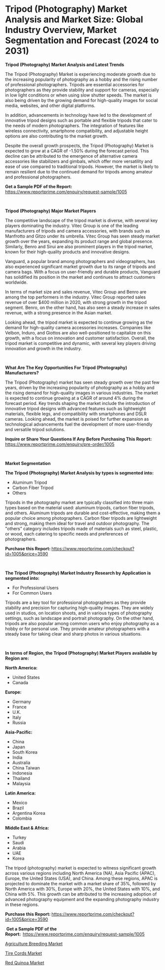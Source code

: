 <p><h1>Tripod (Photography) Market Analysis and Market Size: Global Industry Overview, Market Segmentation and Forecast (2024 to 2031)</h1></p><p><strong>Tripod (Photography) Market Analysis and Latest Trends</strong></p>
<p><p>The Tripod (Photography) Market is experiencing moderate growth due to the increasing popularity of photography as a hobby and the rising number of professional photographers. Tripods are essential accessories for photographers as they provide stability and support for cameras, especially in low light conditions or when using slow shutter speeds. The market is also being driven by the growing demand for high-quality images for social media, websites, and other digital platforms.</p><p>In addition, advancements in technology have led to the development of innovative tripod designs such as portable and flexible tripods that cater to the needs of modern photographers. The integration of features like wireless connectivity, smartphone compatibility, and adjustable height options are also contributing to the market growth.</p><p>Despite the overall growth prospects, the Tripod (Photography) Market is expected to grow at a CAGR of -1.50% during the forecast period. This decline can be attributed to the emergence of alternative camera accessories like stabilizers and gimbals, which offer more versatility and ease of use compared to traditional tripods. However, the market is likely to remain resilient due to the continued demand for tripods among amateur and professional photographers.</p></p>
<p><strong>Get a Sample PDF of the Report:&nbsp;</strong> <a href="https://www.reportprime.com/enquiry/request-sample/1005">https://www.reportprime.com/enquiry/request-sample/1005</a></p>
<p>&nbsp;</p>
<p><strong>Tripod (Photography) Major Market Players</strong></p>
<p><p>The competitive landscape of the tripod market is diverse, with several key players dominating the industry. Vitec Group is one of the leading manufacturers of tripods and camera accessories, with brands such as Manfrotto and Gitzo under its umbrella. Vitec Group has seen steady market growth over the years, expanding its product range and global presence. Similarly, Benro and Sirui are also prominent players in the tripod market, known for their high-quality products and innovative designs.</p><p>Vanguard, a popular brand among photographers and videographers, has also experienced significant market growth due to its range of tripods and camera bags. With a focus on user-friendly and durable products, Vanguard has solidified its position in the market and continues to attract customers worldwide.</p><p>In terms of market size and sales revenue, Vitec Group and Benro are among the top performers in the industry. Vitec Group reported sales revenue of over $400 million in 2020, with strong growth in the tripod segment. Benro, on the other hand, has also seen a steady increase in sales revenue, with a strong presence in the Asian market.</p><p>Looking ahead, the tripod market is expected to continue growing as the demand for high-quality camera accessories increases. Companies like Velbon, Induro, and Giottos are also well-positioned to capitalize on this growth, with a focus on innovation and customer satisfaction. Overall, the tripod market is competitive and dynamic, with several key players driving innovation and growth in the industry.</p></p>
<p>&nbsp;</p>
<p><strong>What Are The Key Opportunities For Tripod (Photography) Manufacturers?</strong></p>
<p><p>The Tripod (Photography) market has seen steady growth over the past few years, driven by the increasing popularity of photography as a hobby and the rising demand for high-quality images in various industries. The market is expected to continue growing at a CAGR of around 4% during the forecast period. Key trends shaping the market include the introduction of innovative tripod designs with advanced features such as lightweight materials, flexible legs, and compatibility with smartphones and DSLR cameras. Looking ahead, the market is poised for further expansion as technological advancements fuel the development of more user-friendly and versatile tripod solutions.</p></p>
<p><strong>Inquire or Share Your Questions If Any Before Purchasing This Report:</strong> <a href="https://www.reportprime.com/enquiry/pre-order/1005">https://www.reportprime.com/enquiry/pre-order/1005</a></p>
<p>&nbsp;</p>
<p><strong>Market Segmentation</strong></p>
<p><strong>The Tripod (Photography) Market Analysis by types is segmented into:</strong></p>
<p><ul><li>Aluminum Tripod</li><li>Carbon Fiber Tripod</li><li>Others</li></ul></p>
<p><p>Tripods in the photography market are typically classified into three main types based on the material used: aluminum tripods, carbon fiber tripods, and others. Aluminum tripods are durable and cost-effective, making them a popular choice among photographers. Carbon fiber tripods are lightweight and strong, making them ideal for travel and outdoor photography. The "others" category includes tripods made of materials such as steel, plastic, or wood, each catering to specific needs and preferences of photographers.</p></p>
<p><strong>Purchase this Report:&nbsp;</strong><a href="https://www.reportprime.com/checkout?id=1005&price=3590">https://www.reportprime.com/checkout?id=1005&price=3590</a></p>
<p>&nbsp;</p>
<p><strong>The Tripod (Photography) Market Industry Research by Application is segmented into:</strong></p>
<p><ul><li>For Professional Users</li><li>For Common Users</li></ul></p>
<p><p>Tripods are a key tool for professional photographers as they provide stability and precision for capturing high-quality images. They are widely used in studios, on location shoots, and in various types of photography settings, such as landscape and portrait photography. On the other hand, tripods are also popular among common users who enjoy photography as a hobby or for personal use. They provide amateur photographers with a steady base for taking clear and sharp photos in various situations.</p></p>
<p>&nbsp;</p>
<p><strong>In terms of Region, the Tripod (Photography) Market Players available by Region are:</strong></p>
<p>
    <p> <strong> North America: </strong>
        <ul>
            <li>United States</li>
            <li>Canada</li>
        </ul>
        </p> 
    <p> <strong> Europe: </strong>
        <ul>
            <li>Germany</li>
            <li>France</li>
            <li>U.K.</li>
            <li>Italy</li>
            <li>Russia</li>
        </ul>
        </p> 
    <p> <strong> Asia-Pacific: </strong>
        <ul>
            <li>China</li>
            <li>Japan</li>
            <li>South Korea</li>
            <li>India</li>
            <li>Australia</li>
            <li>China Taiwan</li>
            <li>Indonesia</li>
            <li>Thailand</li>
            <li>Malaysia</li>
        </ul>
        </p> 
    <p> <strong> Latin America: </strong>
        <ul>
            <li>Mexico</li>
            <li>Brazil</li>
            <li>Argentina Korea</li>
            <li>Colombia</li>
        </ul>
        </p> 
    <p> <strong> Middle East & Africa: </strong>
        <ul>
            <li>Turkey</li>
            <li>Saudi</li>
            <li>Arabia</li>
            <li>UAE</li>
            <li>Korea</li>
        </ul>
    </p>
    </p>
<p><p>The tripod (photography) market is expected to witness significant growth across various regions including North America (NA), Asia Pacific (APAC), Europe, the United States (USA), and China. Among these regions, APAC is projected to dominate the market with a market share of 35%, followed by North America with 30%, Europe with 20%, the United States with 10%, and China with 5%. This growth can be attributed to the increasing adoption of advanced photography equipment and the expanding photography industry in these regions.</p></p>
<p><strong>Purchase this Report: </strong><a href="https://www.reportprime.com/checkout?id=1005&price=3590">https://www.reportprime.com/checkout?id=1005&price=3590</a></p>
<p>&nbsp;<strong>Get a Sample PDF of the Report:&nbsp;&nbsp;</strong><a href="https://www.reportprime.com/enquiry/request-sample/1005">https://www.reportprime.com/enquiry/request-sample/1005</a></p>
<p><strong></strong></p>
<p><p><a href="https://issuu.com/reportprime-2/docs/agriculture-breeding-market-size-2030.pptx">Agriculture Breeding Market</a></p><p><a href="https://view.publitas.com/reportprime-1/tire-cords-market-provides-a-comprehensive-analysis-including-a-macro-overview-of-the-market-as-well-as-micro-details-such-as-market-size-and-competitive-landscape/">Tire Cords Market</a></p><p><a href="https://issuu.com/reportprime-2/docs/red-quinoa-market-size-2030.pptx">Red Quinoa Market</a></p></p>